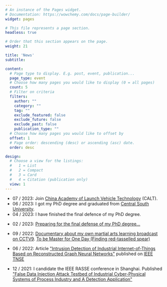 ```yaml
---
# An instance of the Pages widget.
# Documentation: https://wowchemy.com/docs/page-builder/
widget: pages

# This file represents a page section.
headless: true

# Order that this section appears on the page.
weight: 21

title: 'News'
subtitle:

content:
  # Page type to display. E.g. post, event, publication...
  page_type: event
  # Choose how many pages you would like to display (0 = all pages)
  count: 5
  # Filter on criteria
  filters:
    author: ""
    category: ""
    tag: ""
    exclude_featured: false
    exclude_future: false
    exclude_past: false
    publication_type: ""
  # Choose how many pages you would like to offset by
  offset: 1
  # Page order: descending (desc) or ascending (asc) date.
  order: desc

design:
  # Choose a view for the listings:
  #   1 = List
  #   2 = Compact
  #   3 = Card
  #   4 = Citation (publication only)
  view: 1
---
```


* 07 / 2023: Join [China Academy of Launch Vehicle Technology](http://calt.spacechina.com/) (CALT).
* 06 / 2023: I got my PhD degree and graduated from [Central South University](http://www.csu.edu.cn).
* 04 / 2023: I have finished the final defence of my PhD degree.
<!-- * 03 / 2023: I have just finished the pre-defense progress, the results are good, but I still need some time to make it better... -->
* 02 / 2023: [Preparing for the final defense of my PhD degree...](https://soa.csu.edu.cn/info/1082/6548.htm)
* 09 / 2022: [Documentary about my own martial arts learning broadcast on CCTV9](./post/documentary_findingredspear). [To be Master for One Day (Finding red-tasselled spear)](https://tv.cctv.com/2022/09/24/VIDEyBbp6YPzIPm6PHKLBvVr220924.shtml)

* 06 / 2022: Article ["Intrusion Detection of Industrial Internet-of-Things Based on Reconstructed Graph Neural Networks"](./publication/tnse_intrusiondetction) published on [IEEE TNSE](https://ieeexplore.ieee.org/xpl/RecentIssue.jsp?punumber=6488902)

* 12 / 2021: I candidate the IEEE RASSE conference in Shanghai. Published ["False Data Injection Attack Testbed of Industrial Cyber-Physical Systems of Process Industry and A Detection Application"](./publication/ieee_rasse1)
